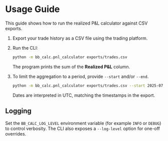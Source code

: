 # Usage Guide

This guide shows how to run the realized P&L calculator against CSV exports.

1. Export your trade history as a CSV file using the trading platform.
2. Run the CLI:

   ```bash
   python -m bb_calc.pnl_calculator exports/trades.csv
   ```

   The program prints the sum of the **Realized P&L** column.

3. To limit the aggregation to a period, provide `--start` and/or `--end`.

   ```bash
   python -m bb_calc.pnl_calculator exports/trades.csv --start 2025-07-01 --end 2025-07-31
   ```

   Dates are interpreted in UTC, matching the timestamps in the export.

## Logging

Set the `BB_CALC_LOG_LEVEL` environment variable (for example `INFO` or `DEBUG`)
to control verbosity.  The CLI also exposes a `--log-level` option for
one-off overrides.
